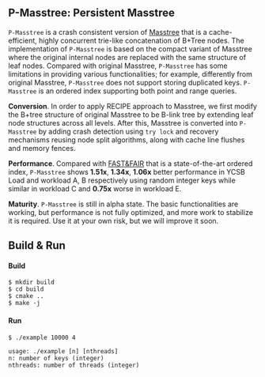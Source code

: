 ## P-Masstree: Persistent Masstree

`P-Masstree` is a crash consistent version of [Masstree](https://dl.acm.org/citation.cfm?id=2168855) that is a cache-efficient, highly concurrent trie-like 
concatenation of B+Tree nodes. The implementation of `P-Masstree` is based on the compact variant of Masstree where the original internal nodes are replaced 
with the same structure of leaf nodes. Compared with original Masstree, `P-Masstree` has some limitations in providing various functionalities; for example, 
differently from original Masstree, `P-Masstree` does not support storing duplicated keys. `P-Masstree` is an ordered index supporting both point and range queries. 

**Conversion**. In order to apply RECIPE approach to Masstree, we first modify the B+tree structure of original Masstree to be B-link tree by extending leaf node 
structures across all levels. After this, Masstree is converted into `P-Masstree` by adding crash detection using `try lock` and recovery mechanisms reusing node split 
algorithms, along with cache line flushes and memory fences.

**Performance**. Compared with [FAST&FAIR](https://www.usenix.org/conference/fast18/presentation/hwang) that is a state-of-the-art ordered index, 
`P-Masstree` shows **1.51x**, **1.34x**, **1.06x** better performance in YCSB Load and workload A, B respectively using random integer keys while 
similar in workload C and **0.75x** worse in workload E.

**Maturity**. `P-Masstree` is still in alpha state. The basic functionalities are working, but performance is not fully optimized, and more work to 
stabilize it is required. Use it at your own risk, but we will improve it soon.

## Build & Run

#### Build

```
$ mkdir build
$ cd build
$ cmake ..
$ make -j
```

#### Run

```
$ ./example 10000 4

usage: ./example [n] [nthreads]
n: number of keys (integer)
nthreads: number of threads (integer)
```
